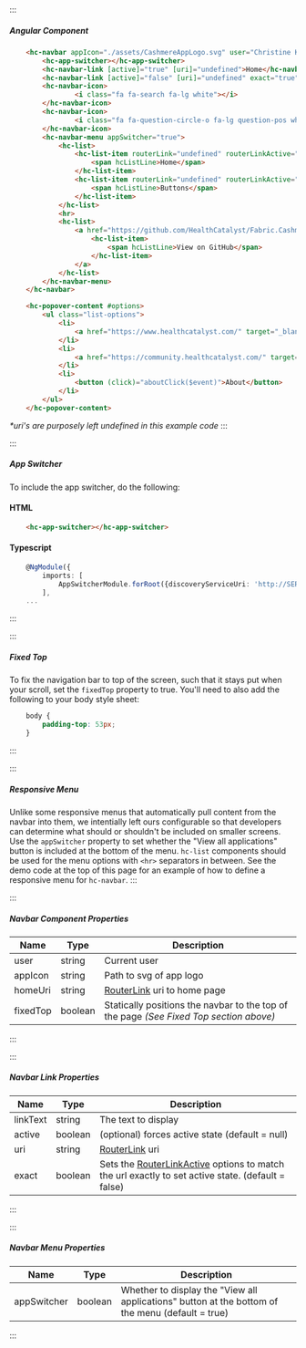 :::
##### Angular Component
``` html
    <hc-navbar appIcon="./assets/CashmereAppLogo.svg" user="Christine K." [homeUri]="undefined">
        <hc-app-switcher></hc-app-switcher>
        <hc-navbar-link [active]="true" [uri]="undefined">Home</hc-navbar-link>
        <hc-navbar-link [active]="false" [uri]="undefined" exact="true">Buttons</hc-navbar-link>
        <hc-navbar-icon>
                <i class="fa fa-search fa-lg white"></i>
        </hc-navbar-icon>
        <hc-navbar-icon>
                <i class="fa fa-question-circle-o fa-lg question-pos white" [hcPopover]="options" popoverPlacement="bottom"></i>
        </hc-navbar-icon>
        <hc-navbar-menu appSwitcher="true">
            <hc-list>
                <hc-list-item routerLink="undefined" routerLinkActive="active-link">
                    <span hcListLine>Home</span>
                </hc-list-item>
                <hc-list-item routerLink="undefined" routerLinkActive="active-link">
                    <span hcListLine>Buttons</span>
                </hc-list-item>
            </hc-list>
            <hr>
            <hc-list>
                <a href="https://github.com/HealthCatalyst/Fabric.Cashmere">
                    <hc-list-item>
                        <span hcListLine>View on GitHub</span>
                    </hc-list-item>
                </a>
            </hc-list>
        </hc-navbar-menu>
    </hc-navbar>

    <hc-popover-content #options>
        <ul class="list-options">
            <li>
                <a href="https://www.healthcatalyst.com/" target="_blank">Health Catalyst</a>
            </li>
            <li>
                <a href="https://community.healthcatalyst.com/" target="_blank">Health Catalyst Community</a>
            </li>
            <li>
                <button (click)="aboutClick($event)">About</button>
            </li>
        </ul>
    </hc-popover-content>
```

_*uri's are purposely left undefined in this example code_
:::

:::
##### App Switcher
To include the app switcher, do the following:
#### HTML
``` html
    <hc-app-switcher></hc-app-switcher>
```

#### Typescript
``` typescript
    @NgModule({
        imports: [
            AppSwitcherModule.forRoot({discoveryServiceUri: 'http://SERVER/DiscoveryService'})
        ],
    ...
```
:::

:::
##### Fixed Top
To fix the navigation bar to top of the screen, such that it stays put when your scroll, set the `fixedTop` property to true. You'll need to also add the following to your body style sheet:

``` css
    body {
        padding-top: 53px;
    }
```
:::

:::
##### Responsive Menu
Unlike some responsive menus that automatically pull content from the navbar into them, we intentially left ours configurable so that developers can determine what should or shouldn't be included on smaller screens. Use the `appSwitcher` property to set whether the "View all applications" button is included at the bottom of the menu. `hc-list` components should be used for the menu options with `<hr>` separators in between. See the demo code at the top of this page for an example of how to define a responsive menu for `hc-navbar`.
:::

:::
##### Navbar Component Properties
| Name | Type | Description |
| - | - | - |
|user|string|Current user|
|appIcon|string|Path to svg of app logo|
|homeUri|string|[RouterLink](https://angular.io/api/router/RouterLink) uri to home page|
|fixedTop|boolean|Statically positions the navbar to the top of the page _(See Fixed Top section above)_|
:::

:::
##### Navbar Link Properties
| Name | Type | Description |
| - | - | - |
|linkText|string|The text to display|
|active|boolean|(optional) forces active state (default = null)|
|uri|string|[RouterLink](https://angular.io/api/router/RouterLink) uri|
|exact|boolean|Sets the [RouterLinkActive](https://angular.io/api/router/RouterLinkActive#description) options to match the url exactly to set active state. (default = false)|
:::

:::
##### Navbar Menu Properties
| Name | Type | Description |
| - | - | - |
|appSwitcher|boolean|Whether to display the "View all applications" button at the bottom of the menu (default = true)|
:::
